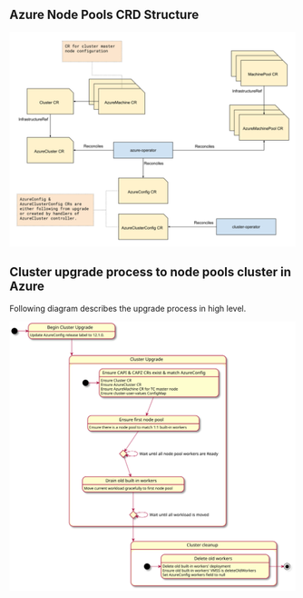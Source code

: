 ## Azure Node Pools CRD Structure

![Azure Node Pools CRD Structure](azure-node-pools-crds.svg)

## Cluster upgrade process to node pools cluster in Azure

Following diagram describes the upgrade process in high level.

![nodepools upgrade state diagram](cluster-upgrade-to-nodepools.svg)
